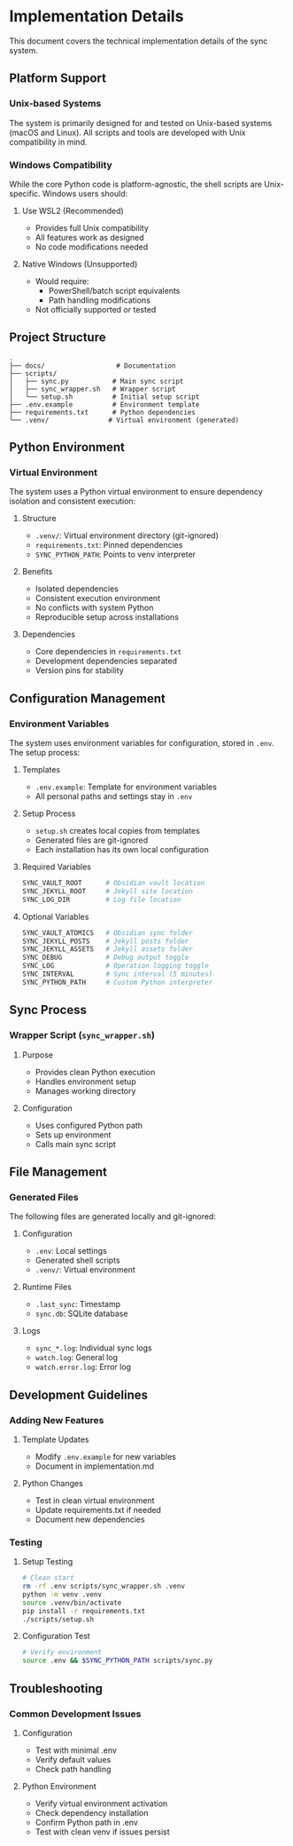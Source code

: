 # Implementation Details

This document covers the technical implementation details of the sync system.

## Platform Support

### Unix-based Systems

The system is primarily designed for and tested on Unix-based systems (macOS and Linux). All scripts and tools are developed with Unix compatibility in mind.

### Windows Compatibility

While the core Python code is platform-agnostic, the shell scripts are Unix-specific. Windows users should:

1. Use WSL2 (Recommended)
   - Provides full Unix compatibility
   - All features work as designed
   - No code modifications needed

2. Native Windows (Unsupported)
   - Would require:
     - PowerShell/batch script equivalents
     - Path handling modifications
   - Not officially supported or tested

## Project Structure

```text
.
├── docs/                  # Documentation
├── scripts/
│   ├── sync.py           # Main sync script
│   ├── sync_wrapper.sh   # Wrapper script
│   └── setup.sh          # Initial setup script
├── .env.example          # Environment template
├── requirements.txt      # Python dependencies
└── .venv/               # Virtual environment (generated)
```

## Python Environment

### Virtual Environment

The system uses a Python virtual environment to ensure dependency isolation and consistent execution:

1. Structure
   - `.venv/`: Virtual environment directory (git-ignored)
   - `requirements.txt`: Pinned dependencies
   - `SYNC_PYTHON_PATH`: Points to venv interpreter

2. Benefits
   - Isolated dependencies
   - Consistent execution environment
   - No conflicts with system Python
   - Reproducible setup across installations

3. Dependencies
   - Core dependencies in `requirements.txt`
   - Development dependencies separated
   - Version pins for stability

## Configuration Management

### Environment Variables

The system uses environment variables for configuration, stored in `.env`. The setup process:

1. Templates
   - `.env.example`: Template for environment variables
   - All personal paths and settings stay in `.env`

2. Setup Process
   - `setup.sh` creates local copies from templates
   - Generated files are git-ignored
   - Each installation has its own local configuration

3. Required Variables

   ```bash
   SYNC_VAULT_ROOT      # Obsidian vault location
   SYNC_JEKYLL_ROOT     # Jekyll site location
   SYNC_LOG_DIR         # Log file location
   ```

4. Optional Variables

   ```bash
   SYNC_VAULT_ATOMICS   # Obsidian sync folder
   SYNC_JEKYLL_POSTS    # Jekyll posts folder
   SYNC_JEKYLL_ASSETS   # Jekyll assets folder
   SYNC_DEBUG           # Debug output toggle
   SYNC_LOG             # Operation logging toggle
   SYNC_INTERVAL        # Sync interval (5 minutes)
   SYNC_PYTHON_PATH     # Custom Python interpreter
   ```

## Sync Process

### Wrapper Script (`sync_wrapper.sh`)

1. Purpose
   - Provides clean Python execution
   - Handles environment setup
   - Manages working directory

2. Configuration
   - Uses configured Python path
   - Sets up environment
   - Calls main sync script

## File Management

### Generated Files

The following files are generated locally and git-ignored:

1. Configuration
   - `.env`: Local settings
   - Generated shell scripts
   - `.venv/`: Virtual environment

2. Runtime Files
   - `.last_sync`: Timestamp
   - `sync.db`: SQLite database

3. Logs
   - `sync_*.log`: Individual sync logs
   - `watch.log`: General log
   - `watch.error.log`: Error log

## Development Guidelines

### Adding New Features

1. Template Updates
   - Modify `.env.example` for new variables
   - Document in implementation.md

2. Python Changes
   - Test in clean virtual environment
   - Update requirements.txt if needed
   - Document new dependencies

### Testing

1. Setup Testing

   ```bash
   # Clean start
   rm -rf .env scripts/sync_wrapper.sh .venv
   python -m venv .venv
   source .venv/bin/activate
   pip install -r requirements.txt
   ./scripts/setup.sh
   ```

2. Configuration Test

   ```bash
   # Verify environment
   source .env && $SYNC_PYTHON_PATH scripts/sync.py
   ```

## Troubleshooting

### Common Development Issues

1. Configuration
   - Test with minimal .env
   - Verify default values
   - Check path handling

2. Python Environment
   - Verify virtual environment activation
   - Check dependency installation
   - Confirm Python path in .env
   - Test with clean venv if issues persist
